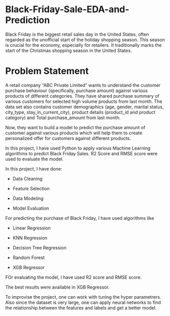 # Black-Friday-Sale-EDA-and-Prediction

Black Friday is the biggest retail sales day in the United States, often regarded as the unofficial start of the holiday shopping season. This season is crucial for the economy, especially for retailers. It traditionally marks the start of the Christmas shopping season in the United States.


# Problem Statement
A retail company “ABC Private Limited” wants to understand the customer purchase behaviour (specifically, purchase amount) against various products of different categories. They have shared purchase summary of various customers for selected high volume products from last month.
The data set also contains customer demographics (age, gender, marital status, city_type, stay_in_current_city), product details (product_id and product category) and Total purchase_amount from last month.

Now, they want to build a model to predict the purchase amount of customer against various products which will help them to create personalized offer for customers against different products.

In this project, I have used Python to apply various Machine Learning algorithms to predict Black Friday Sales. R2 Score and RMSE score were used to evaluate the model.

In this project, I have done:

- Data Cleaning

- Feature Selection

- Data Modeling

- Model Evaluation

For predicting the purchase of Black Friday, I have used algorithms like

- Linear Regression

- KNN Regression

- Decision Tree Regression

- Random Forest 

- XGB Regressor

FOr evaluating the model, I have used R2 score and RMSE score.

The best results were available in XGB Regressor.

To improvise the project, one can work with tuning the hyper parametrers. Also since the dataset is very large, one can apply neural networks to find the relationship between the features and labels and get a better model. 

 
